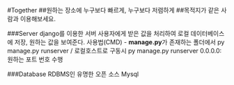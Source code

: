 #Together
 ##원하는 장소에 누구보다 빠르게, 누구보다 저렴하게
 ##목적지가 같은 사람과 이용해보세요.


###Server
 django를 이용한 서버
 사용자에게 받은 값을 처리하여 로컬 데이터베이스에 저장, 원하는 값을 보여준다.
 사용법(CMD) - **manage.py**가 존재하는 폴더에서 py manage.py runserver / 로컬호스트로 구동시
                                               py manage.py runserver 0.0.0.0:원하는 포트 번호  수행
                                              
###Database
 RDBMS인 유명한 오픈 소스 Mysql
